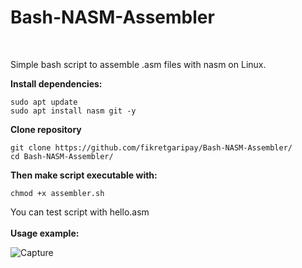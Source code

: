 # Bash-NASM-Assembler

<br>

Simple bash script to assemble .asm files with nasm on Linux.

<b>Install dependencies:</b>

```
sudo apt update
sudo apt install nasm git -y
```

<b>Clone repository</b>

```
git clone https://github.com/fikretgaripay/Bash-NASM-Assembler/
cd Bash-NASM-Assembler/
```

<b>Then make script executable with:</b>

```
chmod +x assembler.sh
```

You can test script with hello.asm
<br>
<br>
<b>Usage example:</b>

![Capture](https://user-images.githubusercontent.com/58850695/119785014-7976b180-bed7-11eb-8e81-c50b8e8e2769.PNG)


